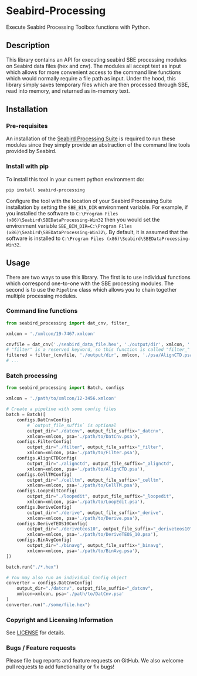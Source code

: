 # Seabird-Processing

Execute Seabird Processing Toolbox functions with Python.

## Description

This library contains an API for executing seabird SBE processing modules on Seabird
data files (hex and cnv). The modules all accept text as input which allows for more
convenient access to the command line functions which would normally require a file path
as input. Under the hood, this library simply saves temporary files which are then
processed through SBE, read into memory, and returned as in-memory text.

## Installation

### Pre-requisites

An installation of
the [Seabird Processing Suite](http://www.seabird.com/software/software) is required to
run these modules since they simply provide an abstraction of the command line tools
provided by Seabird.

### Install with pip

To install this tool in your current python environment do:

```pip install seabird-processing```

Configure the tool with the location of your Seabird Processing Suite installation by
setting the `SBE_BIN_DIR` environment variable. For example, if you installed the
software to `C:\Program Files (x86)\Seabird\SBEDataProcessing-Win32` then you would set
the environment
variable `SBE_BIN_DIR=C:\Program Files (x86)\Seabird\SBEDataProcessing-Win32\`.
By default, it is assumed that the software is installed
to `C:\Program Files (x86)\Seabird\SBEDataProcessing-Win32`.

## Usage

There are two ways to use this library. The first is to use individual functions which
correspond one-to-one with the SBE processing modules. The second is to use
the `Pipeline`
class which allows you to chain together multiple processing modules.

### Command line functions

```python
from seabird_processing import dat_cnv, filter_

xmlcon = './xmlcon/19-7467.xmlcon'

cnvfile = dat_cnv('./seabird_data_file.hex', './output/dir', xmlcon, './psa/DatCnv.psa')
# "filter" is a reserved keyword, so this function is called "filter_"
filtered = filter_(cnvfile, './output/dir', xmlcon, './psa/AlignCTD.psa')
# ...
```

### Batch processing

```python
from seabird_processing import Batch, configs

xmlcon = './path/to/xmlcon/12-3456.xmlcon'

# Create a pipeline with some config files
batch = Batch([
    configs.DatCnvConfig(
        # `output_file_suffix` is optional
        output_dir="./datcnv", output_file_suffix="_datcnv",
        xmlcon=xmlcon, psa='./path/to/DatCnv.psa'),
    configs.FilterConfig(
        output_dir="./filter", output_file_suffix="_filter",
        xmlcon=xmlcon, psa='./path/to/Filter.psa'),
    configs.AlignCTDConfig(
        output_dir="./alignctd", output_file_suffix="_alignctd",
        xmlcon=xmlcon, psa='./path/to/AlignCTD.psa'),
    configs.CellTMConfig(
        output_dir="./celltm", output_file_suffix="_celltm",
        xmlcon=xmlcon, psa='./path/to/CellTM.psa'),
    configs.LoopEditConfig(
        output_dir="./loopedit", output_file_suffix="_loopedit",
        xmlcon=xmlcon, psa='./path/to/LoopEdit.psa'),
    configs.DeriveConfig(
        output_dir="./derive", output_file_suffix="_derive",
        xmlcon=xmlcon, psa='./path/to/Derive.psa'),
    configs.DeriveTEOS10Config(
        output_dir="./deriveteos10", output_file_suffix="_deriveteos10",
        xmlcon=xmlcon, psa='./path/to/DeriveTEOS_10.psa'),
    configs.BinAvgConfig(
        output_dir="./binavg", output_file_suffix="_binavg",
        xmlcon=xmlcon, psa='./path/to/BinAvg.psa'),
])

batch.run("./*.hex")

# You may also run an individual Config object
converter = configs.DatCnvConfig(
    output_dir="./datcnv", output_file_suffix="_datcnv",
    xmlcon=xmlcon, psa='./path/to/DatCnv.psa'
)
converter.run("./some/file.hex")
```

### Copyright and Licensing Information

See [LICENSE](./LICENSE) for details.

### Bugs / Feature requests

Please file bug reports and feature requests on GitHub. We also welcome pull requests
to add functionality or fix bugs!
